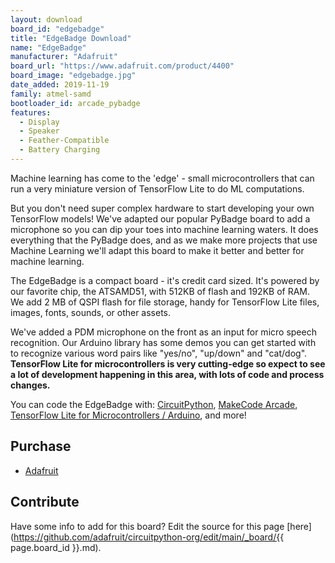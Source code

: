 ```yaml
---
layout: download
board_id: "edgebadge"
title: "EdgeBadge Download"
name: "EdgeBadge"
manufacturer: "Adafruit"
board_url: "https://www.adafruit.com/product/4400"
board_image: "edgebadge.jpg"
date_added: 2019-11-19
family: atmel-samd
bootloader_id: arcade_pybadge
features:
  - Display
  - Speaker
  - Feather-Compatible
  - Battery Charging
---
```


Machine learning has come to the 'edge' - small microcontrollers that can run a very miniature version of TensorFlow Lite to do ML computations. 

But you don't need super complex hardware to start developing your own TensorFlow models! We've adapted our popular PyBadge board to add a microphone so you can dip your toes into machine learning waters. It does everything that the PyBadge does, and as we make more projects that use Machine Learning we'll adapt this board to make it better and better for machine learning.

The EdgeBadge is a compact board - it's credit card sized. It's powered by our favorite chip, the ATSAMD51, with 512KB of flash and 192KB of RAM. We add 2 MB of QSPI flash for file storage, handy for TensorFlow Lite files, images, fonts, sounds, or other assets.

We've added a PDM microphone on the front as an input for micro speech recognition. Our Arduino library has some demos you can get started with to recognize various word pairs like "yes/no", "up/down" and "cat/dog". **TensorFlow Lite for microcontrollers is very cutting-edge so expect to see a lot of development happening in this area, with lots of code and process changes.**

You can code the EdgeBadge with: [CircuitPython](https://circuitpython.org/), [MakeCode Arcade](https://arcade.makecode.com/hardware), [TensorFlow Lite for Microcontrollers / Arduino](https://www.tensorflow.org/lite/microcontrollers), and more!

## Purchase
* [Adafruit](https://www.adafruit.com/product/4400)

## Contribute

Have some info to add for this board? Edit the source for this page [here](https://github.com/adafruit/circuitpython-org/edit/main/_board/{{ page.board_id }}.md).
